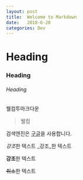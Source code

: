 ```yaml
---
layout: post
title:  Welcome to Markdown
date:   2018-6-20
categories: Dev
---
```


# Heading
### Heading
###### Heading

웰컴투마크다운
> 웰컴

검색엔진은 [구글](https://www.google.com "구글")을 사용합니다.

*강조*한 텍스트
_강조_한 텍스트

**강조**한 텍스트

~~취소~~한 텍스트
